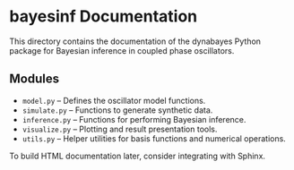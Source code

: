 # bayesinf Documentation

This directory contains the documentation of the dynabayes Python package for Bayesian inference in coupled phase oscillators.

## Modules

- `model.py` – Defines the oscillator model functions.
- `simulate.py` – Functions to generate synthetic data.
- `inference.py` – Functions for performing Bayesian inference.
- `visualize.py` – Plotting and result presentation tools.
- `utils.py` – Helper utilities for basis functions and numerical operations.

To build HTML documentation later, consider integrating with Sphinx.